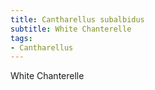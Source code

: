 ```yaml
---
title: Cantharellus subalbidus
subtitle: White Chanterelle
tags:
- Cantharellus
---
```


White Chanterelle
